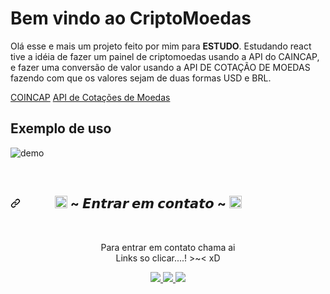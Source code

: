 

# Bem vindo ao CriptoMoedas

Olá esse e mais um projeto feito por mim para **ESTUDO**. Estudando  react  tive a idéia de fazer um painel de criptomoedas usando a API do CAINCAP, e fazer uma conversão de valor usando a API DE COTAÇÃO DE MOEDAS fazendo com que os valores sejam de duas formas USD e BRL.

[COINCAP](https://coincap.io/)
[API de Cotações de Moedas](https://docs.awesomeapi.com.br/api-de-moedas)

## Exemplo de uso

![demo](https://i.imgur.com/NuEcYYL.gif)

<div>
<br>
<div align="left">
<h2><a id="user-content---𝙀𝙣𝙩𝙧𝙖𝙧-𝙚𝙢-𝙘𝙤𝙣𝙩𝙖𝙩𝙤--" class="anchor" aria-hidden="true" href="#--𝙀𝙣𝙩𝙧𝙖𝙧-𝙚𝙢-𝙘𝙤𝙣𝙩𝙖𝙩𝙤--"><svg class="octicon octicon-link" viewBox="0 0 16 16" version="1.1" width="16" height="16" aria-hidden="true"><path fill-rule="evenodd" d="M7.775 3.275a.75.75 0 001.06 1.06l1.25-1.25a2 2 0 112.83 2.83l-2.5 2.5a2 2 0 01-2.83 0 .75.75 0 00-1.06 1.06 3.5 3.5 0 004.95 0l2.5-2.5a3.5 3.5 0 00-4.95-4.95l-1.25 1.25zm-4.69 9.64a2 2 0 010-2.83l2.5-2.5a2 2 0 012.83 0 .75.75 0 001.06-1.06 3.5 3.5 0 00-4.95 0l-2.5 2.5a3.5 3.5 0 004.95 4.95l1.25-1.25a.75.75 0 00-1.06-1.06l-1.25 1.25a2 2 0 01-2.83 0z"></path></svg></a><a id="user-content---𝙀𝙣𝙩𝙧𝙖𝙧-𝙚𝙢-𝙘𝙤𝙣𝙩𝙖𝙩𝙤--" href="#--𝙀𝙣𝙩𝙧𝙖𝙧-𝙚𝙢-𝙘𝙤𝙣𝙩𝙖𝙩𝙤--"></a><a id="user-content---𝓒𝓸𝓷𝓽𝓪𝓬𝓽-𝓶𝓮--" href="#--𝓒𝓸𝓷𝓽𝓪𝓬𝓽-𝓶𝓮--"></a>&nbsp;&nbsp;&nbsp;&nbsp;&nbsp;&nbsp;&nbsp;&nbsp;&nbsp;&nbsp;&nbsp;<g-emoji class="g-emoji" alias="memo" fallback-src="https://github.githubassets.com/images/icons/emoji/unicode/1f4dd.png"><img class="emoji" alt="memo" height="20" width="20" src="https://github.githubassets.com/images/icons/emoji/unicode/1f4dd.png"></g-emoji> ~ 𝙀𝙣𝙩𝙧𝙖𝙧 𝙚𝙢 𝙘𝙤𝙣𝙩𝙖𝙩𝙤 ~ <g-emoji class="g-emoji" alias="memo" fallback-src="https://github.githubassets.com/images/icons/emoji/unicode/1f4dd.png"><img class="emoji" alt="memo" height="20" width="20" src="https://github.githubassets.com/images/icons/emoji/unicode/1f4dd.png"></g-emoji></h2>
</div>
<br>
<p align="center">Para entrar em contato chama ai <br>
Links so clicar....! &gt;~&lt; xD </p>
<p align="center">
  <a href="https://www.instagram.com/luizwanderson_/" alt="Instagram" rel="nofollow">
    <img src="https://camo.githubusercontent.com/d2762a4e936630dd0c8c620e99979dfc2f370ef1809d61dabec6ed1fa74ee711/68747470733a2f2f696d672e736869656c64732e696f2f62616467652f2d496e7374616772616d2d3143314331433f7374796c653d666f722d7468652d6261646765266c6f676f3d496e7374616772616d266c6f676f436f6c6f723d303046464646266c696e6b3d68747470733a2f2f7777772e696e7374616772616d2e636f6d2f69757269636f6465" style="max-width: 100%;">
  </a>
  <a href="https://www.linkedin.com/in/luizwanderson/" alt="Linkedin" rel="nofollow">
    <img src="https://camo.githubusercontent.com/fcc551d4cff1847eb5a8ee518859132d52149a6db9f37833fdbea96451684bb6/68747470733a2f2f696d672e736869656c64732e696f2f62616467652f2d4c696e6b6564696e2d3143314331433f7374796c653d666f722d7468652d6261646765266c6f676f3d4c696e6b6564696e266c6f676f436f6c6f723d303046464646266c696e6b3d68747470733a2f2f7777772e6c696e6b6564696e2e636f6d2f696e2f69757269636f6465" style="max-width: 100%;">
  </a>
  <a href="https://discord.com/invite/kegvQRFk9J" alt="Discord" rel="nofollow">
    <img src="https://camo.githubusercontent.com/964caa47c23f903c00d8966c08f42ee934635bae58d018b5e69b9d08f5e41d42/68747470733a2f2f696d672e736869656c64732e696f2f62616467652f2d446973636f72642d3143314331433f7374796c653d666f722d7468652d6261646765266c6f676f3d446973636f7264266c6f676f436f6c6f723d303046464646266c696e6b3d68747470733a2f2f646973636f72642e67672f516576444a71437a6159" style="max-width: 100%;">
  </a>
</p>
</div>
